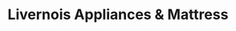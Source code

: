 ---
title: "Livernois Appliances & Mattress"
url: /detroit/livernois-appliances-und-mattress/
shop: Betten
---